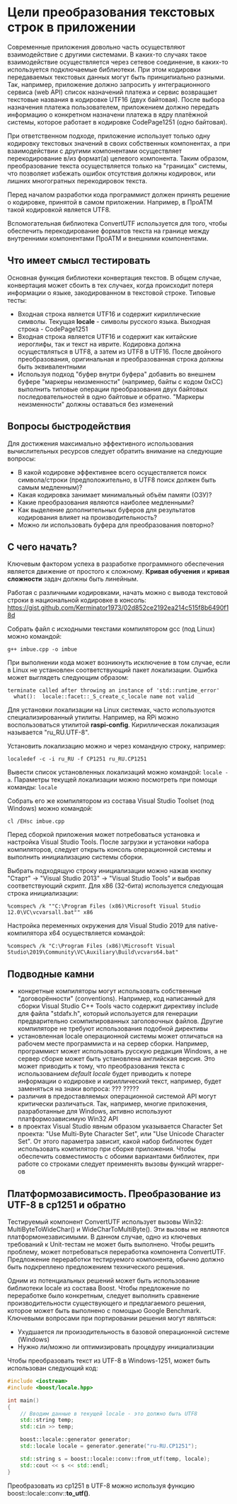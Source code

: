 # Цели преобразования текстовых строк в приложении

Современные приложения довольно часть осуществляют взаимодействие с другими системами. В каких-то случаях такое взаимодействие осуществляется через сетевое соединение, в каких-то используется подключаемые библиотеки. При этом кодировки передаваемых текстовых данных могут быть принципиально разными. Так, например, приложение должно запросить у интеграционного сервиса (web API) список назначений платежа и сервис возвращает текстовые названия в кодировке UTF16 (двух байтовая). После выбора назначения платежа пользователем, приложением должно передать информацию о конкретном назначени платежа в ядру платёжной системы, которое работает в кодировке CodePage1251 (одно байтовая).

При ответственном подходе, приложение использует только одну кодировку текстовых значений в своих собственных компонентах, а при взаимодействии с другими компонентами осуществляет перекодирование в/из формат(а) целевого компонента. Таким образом, преобразование текста осуществляется только на "границах" системы, что позволяет избежать ошибок отсутствия должны кодировок, или лишних многогратных перекодировок текста.

Перед началом разработки кода программист должен принять решение о кодировке, принятой в самом приложении. Например, в ПроАТМ такой кодировкой является UTF8.

Вспомогательная библиотека ConvertUTF используется для того, чтобы обеспечить перекодирование форматов текста на границе между внутренними компонентами ПроАТМ и внешними компонентами.

## Что имеет смысл тестировать

Основная функция библиотеки конвертация текстов. В общем случае, конвертация может сбоить в тех случаех, когда происходит потеря информации о языке, закодированном в текстовой строке. Типовые тесты:

- Входная строка является UTF16 и содержит кириллические символы. Текущая **locale** - символы русского языка. Выходная строка - CodePage1251
- Входная строка является UTF16 и содержит как китайские иероглифы, так и текст на иврите. Кодировка должна осуществляться в UTF8, а затем из UTF8 в UTF16. После двойного преобразования, оригинальная и преобразованная строка должны быть эквивалентными
- Используя подход "буфер внутри буфера" добавить во внешнем буфере "маркеры неизменности" (например, байты с кодом 0xCC) выполнить типовые операции преобразования двух байтовых последовательностей в одно байтовые и обратно. "Маркеры неизменности" должны оставаться без изменений

## Вопросы быстродействия

Для достижения максимально эффективного использования вычислительных ресурсов следует обратить внимание на следующие вопросы:

- В какой кодировке эффективнее всего осуществляется поиск символа/строки (предположительно, в UTF8 поиск должен быть самым медленным)?
- Какая кодировка занимает минимальный объём памяти (ОЗУ)?
- Какие преобразования являются наиболее медленными?
- Как выделение дополнительных буферов для результатов кодирования влияет на производительность?
- Можно ли использовать буфера для преобразования повторно?

## С чего начать?

Ключевым фактором успеха в разработке программного обеспечения является движение от простого к сложному. **Кривая обучения** и **кривая сложности** задач должны быть линейным.

Работая с различными кодировками, начать можно с вывода текстовой строки в национальной кодировке в консоль: https://gist.github.com/Kerminator1973/02d852ce2192ea214c515f8b6490f18d

Собрать файл с исходными текстами компилятором gcc (под Linux) можно командой:

```
g++ imbue.cpp -o imbue
```

При выполнении кода может возникнуть исключение в том случае, если в Linux не установлен соответствующий пакет локализации. Ошибка может выглядеть следующим образом:

```
terminate called after throwing an instance of 'std::runtime_error'
  what():  locale::facet::_S_create_c_locale name not valid
```

Для установки локализации на Linux системах, часто используются специализированный утилиты. Например, на RPi можно воспользоваться утилитой **raspi-config**. Кириллическая локализация называется "ru_RU.UTF-8".

Установить локализацию можно и через командную строку, например:

```
localedef -c -i ru_RU -f CP1251 ru_RU.CP1251
```

Вывести список установленных локализаций можно командой: `locale -a`. Параметры текущей локализации можно посмотреть при помощи команды: `locale`

Собрать его же компилятором из состава Visual Studio Toolset (под Windows) можно командой:

```
cl /EHsc imbue.cpp
```

Перед сборкой приложения может потребоваться установка и настройка Visual Studio Tools. После загрузки и установки набора компиляторов, следует открыть консоль операционной системы и выполнить инициализацию системы сборки. 

Выбрать подходящую строку инициализации можно нажав кнопку "Старт" -> "Visual Studio 2013" -> "Visual Studio Tools" и выбрав соответствующий скрипт. Для x86 (32-бита) используется следующая строка инициализации:

```
%comspec% /k ""C:\Program Files (x86)\Microsoft Visual Studio 12.0\VC\vcvarsall.bat"" x86
```

Настройка переменных окружения для Visual Studio 2019 для native-компилятора x64 осуществляется командой:

```
%comspec% /k "C:\Program Files (x86)\Microsoft Visual Studio\2019\Community\VC\Auxiliary\Build\vcvars64.bat"
```

## Подводные камни

- конкретные компиляторы могут использовать собственные "договорённости" (conventions). Например, код написанный для сборки Visual Studio C++ Tools часто содержит директиву include для файла "stdafx.h", который используется для генерации предварительно скомпилированных заголовочных файлов. Другие компиляторе не требуют использования подобной директивы
- установленная locale операционной системы может отличаться на рабочем месте программиста и на сервер сборки. Например, программист может использовать русскую редакция Windows, а не сервер сборке может быть установлена английская версия. Это может приводить к тому, что преобразования текста с использованием _default locale_ будет приводить к потере информации о кодировке и кириллический текст, например, будет заменяться на знаки вопроса: ??? ?????
- различия в предоставляемых операционной системой API могут критически различаться. Так, например, многие приложения, разработанные для Windows, активно используют платформозависимую Win32 API
- в проектах Visual Studio явным образом указывается Character Set проекта: "Use Multi-Byte Character Set", или "Use Unicode Character Set". От этого параметра зависит, какой набор библиотек будет использовать компилятор при сборке приложения. Чтобы обеспечить совместимость с обоими вариантами библиотек, при работе со строками следует преименять вызовы функций wrapper-ов

## Платформозависимость. Преобразование из UTF-8 в cp1251 и обратно

Тестируемый компонент ConvertUTF использует вызовы Win32: MultiByteToWideChar() и WideCharToMultiByte(). Эти вызовы не являются платформонезависимыми. В данном случае, одно из ключевых требований к Unit-тестам не может быть выполнено. Чтобы решить проблему, может потребоваться переработка компонента ConvertUTF. Предложение переработки тестируемого компонента, обычно должно быть подкреплено предложением технического решения.

Одним из потенциальных решений может быть использование библиотеки locale из состава Boost. Чтобы предложение по переработке было конкретным, следует выполнить сравнение производительности существующего и предлагаемого решения, которое может быть выполнено с помощью Google Benchmark. Ключевыми вопросами при портировании решения могут являться:

- Ухудшается ли произодительность в базовой операционной системе (Windows)
- Нужно ли/можно ли оптимизировать процедуру инициализации

Чтобы преобразовать текст из UTF-8 в Windows-1251, может быть использован следующий код:

```cpp
#include <iostream>
#include <boost/locale.hpp>

int main()
{
    // Вводим данные в текущей locale - это должно быть UTF8
    std::string temp;
    std::cin >> temp;

    boost::locale::generator generator;
    std::locale locale = generator.generate("ru-RU.CP1251");

    std::string s = boost::locale::conv::from_utf(temp, locale);
    std::cout << s << std::endl;
}
```

Преобразовать из cp1251 в UTF-8 можно используя функцию boost::locale::conv::**to_utf()**.

